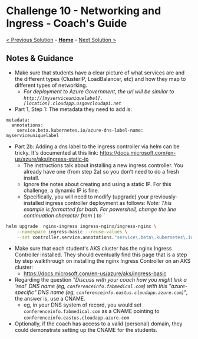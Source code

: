 # Challenge 10 - Networking and Ingress - Coach's Guide 

[< Previous Solution](./Solution-09.md) - **[Home](./README.md)** - [Next Solution >](./Solution-11.md)

## Notes & Guidance

- Make sure that students have a clear picture of what services are and the different types (ClusterIP, LoadBalancer, etc) and how they map to different types of networking.
  - *For deployment to Azure Government, the url will be similar to `http://[myserviceuniquelabel].[location].cloudapp.usgovcloudapi.net`*
- Part 1, Step 1:  The metadata they need to add is:
```
metadata:
  annotations:
    service.beta.kubernetes.io/azure-dns-label-name: myserviceuniquelabel
```
- Part 2b:
Adding a dns label to the ingress controller via helm can be tricky.  It's documented at this link: https://docs.microsoft.com/en-us/azure/aks/ingress-static-ip
   - The instructions talk about installing a new ingress controller.  You already have one (from step 2a) so you don't need to do a fresh install.
   - Ignore the notes about creating and using a static IP.  For this challenge, a dynamic IP is fine.
   - Specifically, you will need to modify (upgrade) your previously-installed ingress controller deployment as follows:  _Note: This example is formatted for bash.  For powershell, change the line continuation character from \ to `_
```bash
helm upgrade  nginx-ingress ingress-nginx/ingress-nginx \
    --namespace ingress-basic --reuse-values \
    --set controller.service.annotations."service\.beta\.kubernetes\.io/azure-dns-label-name"="NEW-DNS-LABEL"
```

- Make sure that each student's AKS cluster has the nginx Ingress Controller installed. They should eventually find this page that is a step by step walkthrough on installing the nginx Ingress Controller on an AKS cluster:
	- <https://docs.microsoft.com/en-us/azure/aks/ingress-basic>
- Regarding the question _"Discuss with your coach how you might link a 'real' DNS name (eg, `conferenceinfo.fabmedical.com`) with this "azure-specific" DNS name (eg, `conferenceinfo.eastus.cloudapp.azure.com`)"_, the answer is, use a CNAME.
  - eg, in your DNS system of record, you would set `conferenceinfo.fabmedical.com` as a CNAME pointing to `conferenceinfo.eastus.cloudapp.azure.com`
- Optionally, if the coach has access to a valid (personal) domain, they could demonstrate setting up the CNAME for the students.
